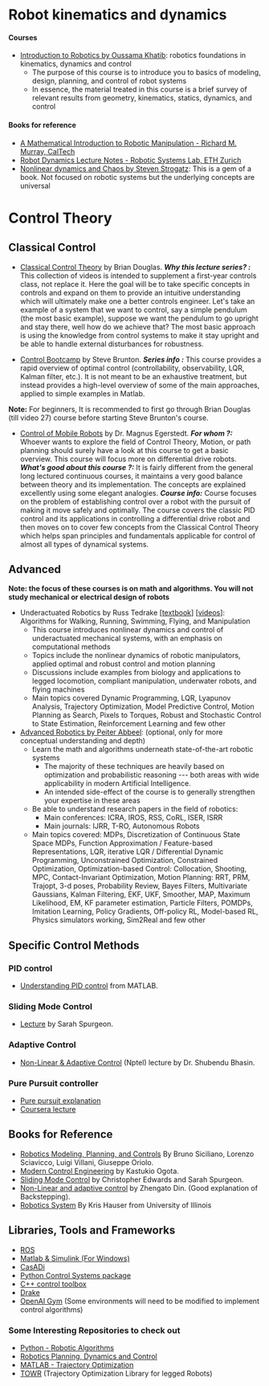 # Robot kinematics and dynamics

#### Courses
* [Introduction to Robotics by Oussama Khatib](https://see.stanford.edu/Course/CS223A): robotics foundations in kinematics, dynamics and control
  + The purpose of this course is to introduce you to basics of modeling, design, planning, and control of robot systems
  + In essence, the material treated in this course is a brief survey of relevant results from geometry, kinematics, statics, dynamics, and control

#### Books for reference
* [A Mathematical Introduction to Robotic Manipulation - Richard M. Murray, CalTech](https://www.cds.caltech.edu/~murray/books/MLS/pdf/mls94-complete.pdf)
* [Robot Dynamics Lecture Notes - Robotic Systems Lab, ETH Zurich](https://ethz.ch/content/dam/ethz/special-interest/mavt/robotics-n-intelligent-systems/rsl-dam/documents/RobotDynamics2017/RD_HS2017script.pdf)
* [Nonlinear dynamics and Chaos by Steven Strogatz](https://g.co/kgs/6azKcp): This is a gem of a book. Not focused on robotic systems but the underlying concepts are universal

# Control Theory
## Classical Control

* [Classical Control Theory](https://www.youtube.com/watch?v=oBc_BHxw78s&list=PLUMWjy5jgHK1NC52DXXrriwihVrYZKqjk) by Brian Douglas.
  **_Why this lecture series? :_**
This collection of videos is intended to supplement a first-year controls class, not replace it. Here the goal will be to take specific concepts in controls and expand on them to provide an intuitive understanding which will ultimately make one a better controls engineer.
Let's take an example of a system that we want to control, say a simple pendulum (the most basic example), suppose we want the pendulum to go upright and stay there, well how do we achieve that? The most basic approach is using the knowledge from control systems to make it stay upright and be able to handle external disturbances for robustness.

* [Control Bootcamp](https://www.youtube.com/playlist?list=PLMrJAkhIeNNR20Mz-VpzgfQs5zrYi085m) by Steve Brunton.
  **_Series info :_** This course provides a rapid overview of optimal control (controllability, observability, LQR, Kalman filter, etc.).  It is not meant to be an exhaustive treatment, but instead provides a high-level overview of some of the main approaches, applied to simple examples in Matlab.
  
**Note:**
For beginners, It is recommended to first go through Brian Douglas (till video 27) course before starting Steve Brunton's course.

* [Control of Mobile Robots](https://www.coursera.org/learn/mobile-robot/home/welcome) by Dr. Magnus Egerstedt.
  **_For whom ?:_** Whoever wants to explore the field of Control Theory, Motion, or path planning should surely have a look at this course to get a basic overview. This course will focus more on differential drive robots.
**_What's good about this course ?:_** It is fairly different from the general long lectured continuous courses, it maintains a very good balance between theory and its implementation. The concepts are explained excellently using some elegant analogies.
**_Course info:_** Course focuses on the problem of establishing control over a robot with the pursuit of making it move safely and optimally. The course covers the classic PID control and its applications in controlling a differential drive robot and then moves on to cover few concepts from the Classical Control Theory which helps span principles and fundamentals applicable for control of almost all types of dynamical systems.

## Advanced
**Note: the focus of these courses is on math and algorithms. You will not study mechanical or electrical design of robots**

* Underactuated Robotics by Russ Tedrake [[textbook](http://underactuated.csail.mit.edu/)] [[videos](https://www.youtube.com/channel/UChfUOAhz7ynELF-s_1LPpWg/playlists)]: Algorithms for Walking, Running, Swimming, Flying, and Manipulation 
  + This course introduces nonlinear dynamics and control of underactuated mechanical systems, with an emphasis on computational methods 
  + Topics include the nonlinear dynamics of robotic manipulators, applied optimal and robust control and motion planning 
  + Discussions include examples from biology and applications to legged locomotion, compliant manipulation, underwater robots, and flying machines
  + Main topics covered Dynamic Programming, LQR, Lyapunov Analysis, Trajectory Optimization, Model Predictive Control, Motion Planning as Search, Pixels to Torques, Robust and Stochastic Control to State Estimation, Reinforcement Learning and few other
* [Advanced Robotics by Peiter Abbeel](https://people.eecs.berkeley.edu/~pabbeel/cs287-fa19/): (optional, only for more conceptual understanding and depth) 
  + Learn the math and algorithms underneath state-of-the-art robotic systems
    - The majority of these techniques are heavily based on optimization and probabilistic reasoning --- both areas with wide applicability in modern Artificial Intelligence. 
    - An intended side-effect of the course is to generally strengthen your expertise in these areas
  + Be able to understand research papers in the field of robotics:
    - Main conferences: ICRA, IROS, RSS, CoRL, ISER, ISRR
    - Main journals: IJRR, T-RO, Autonomous Robots
  + Main topics covered: MDPs, Discretization of Continuous State Space MDPs, Function Approximation / Feature-based Representations, LQR, iterative LQR / Differential Dynamic Programming, Unconstrained Optimization, Constrained Optimization, Optimization-based Control: Collocation, Shooting, MPC, Contact-Invariant Optimization, Motion Planning: RRT, PRM, Trajopt, 3-d poses, Probability Review, Bayes Filters, Multivariate Gaussians, Kalman Filtering, EKF, UKF, Smoother, MAP, Maximum Likelihood, EM, KF parameter estimation, Particle Filters, POMDPs, Imitation Learning, Policy Gradients, Off-policy RL, Model-based RL, Physics simulators working, Sim2Real and few other

## Specific Control Methods

### PID control

* [Understanding PID control](https://www.youtube.com/watch?v=wkfEZmsQqiA&list=PLn8PRpmsu08pQBgjxYFXSsODEF3Jqmm-y) from MATLAB.

### Sliding Mode Control

* [Lecture](https://www.youtube.com/watch?v=v2CNRxG081w&list=PLJmxjP-2T4kthW4VjZn033DYF7Kp_ndt3) by Sarah Spurgeon.
 
### Adaptive Control

* [Non-Linear & Adaptive Control](https://nptel.ac.in/courses/108/102/108102113/) (Nptel) lecture by Dr. Shubendu Bhasin.

### Pure Pursuit controller

* [Pure pursuit explanation](https://www.ri.cmu.edu/pub_files/pub3/coulter_r_craig_1992_1/coulter_r_craig_1992_1.pdf)
* [Coursera lecture](https://www.coursera.org/lecture/intro-self-driving-cars/lesson-2-geometric-lateral-control-pure-pursuit-44N7x)


## Books for Reference

* [Robotics Modeling, Planning, and Controls](https://books.google.co.in/books/about/Robotics.html?id=VsTOQOnQjCAC&printsec=frontcover&source=kp_read_button&redir_esc=y#v=onepage&q&f=false) By Bruno Siciliano, Lorenzo Sciavicco, Luigi Villani, Giuseppe Oriolo. 
* [Modern Control Engineering](http://sharif.edu/~salarieh/Downloads/Modern%20Control%20Engineering%205th%20Edition.pdf) by Kastukio Ogota.
* [Sliding Mode Control](https://books.google.co.in/books?hl=en&lr=&id=8U1ZDwAAQBAJ&oi=fnd&pg=PP1&dq=sarah+spurgeon+sliding+mode+control&ots=IwTbn51TCr&sig=1jw8ajRiCB2PQLp1iY7kHT6bAsk#v=onepage&q=sarah%20spurgeon%he20sliding%20mode%20control&f=false) by Christopher Edwards and Sarah Spurgeon.
* [Non-Linear and adaptive control](https://books.google.co.in/books/about/Nonlinear_and_Adaptive_Control_Systems.html?id=fygdICP0g0kC&redir_esc=y) by Zhengato Din. (Good explanation of Backstepping).
* [Robotics System](https://motion.cs.illinois.edu/RoboticSystems/) By Kris Hauser from University of Illinois


## Libraries, Tools and Frameworks

* [ROS](https://www.ros.org/)
* [Matlab & Simulink (For Windows)](https://in.mathworks.com/)
* [CasADi](https://web.casadi.org/)
* [Python Control Systems package](https://python-control.readthedocs.io/en/0.8.3/)
* [C++ control toolbox](https://github.com/ethz-adrl/control-toolbox)
* [Drake](https://drake.mit.edu/)
* [OpenAI Gym](http://gym.openai.com/) (Some environments will need to be modified to implement control algorithms)


### Some Interesting Repositories to check out

* [Python - Robotic Algorithms](https://github.com/AtsushiSakai/PythonRobotics)
* [Robotics Planning, Dynamics and Control](https://github.com/YashBansod/Robotics-Planning-Dynamics-and-Control)
* [MATLAB - Trajectory Optimization](https://github.com/MatthewPeterKelly/OptimTraj)
* [TOWR](https://github.com/ethz-adrl/towr) (Trajectory Optimization Library for legged Robots)
